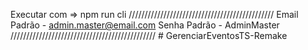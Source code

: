 Executar com => npm run cli
//////////////////////////////////////////////
Email Padrão - admin.master@email.com
Senha Padrão - AdminMaster
//////////////////////////////////////////////
#   G e r e n c i a r E v e n t o s T S - R e m a k e 
 
 
